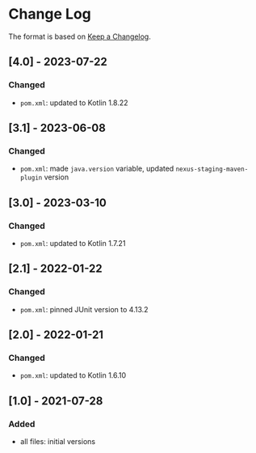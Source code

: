 # Change Log

The format is based on [Keep a Changelog](http://keepachangelog.com/).

## [4.0] - 2023-07-22
### Changed
- `pom.xml`: updated to Kotlin 1.8.22

## [3.1] - 2023-06-08
### Changed
- `pom.xml`: made `java.version` variable, updated `nexus-staging-maven-plugin` version

## [3.0] - 2023-03-10
### Changed
- `pom.xml`: updated to Kotlin 1.7.21

## [2.1] - 2022-01-22
### Changed
- `pom.xml`: pinned JUnit version to 4.13.2

## [2.0] - 2022-01-21
### Changed
- `pom.xml`: updated to Kotlin 1.6.10

## [1.0] - 2021-07-28
### Added
- all files: initial versions
